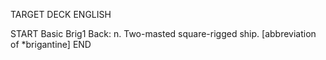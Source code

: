 TARGET DECK
ENGLISH

START
Basic
Brig1
Back: n. Two-masted square-rigged ship. [abbreviation of *brigantine]
END
